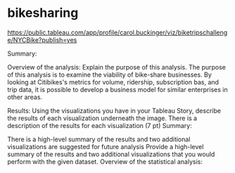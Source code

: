 # bikesharing
https://public.tableau.com/app/profile/carol.buckinger/viz/biketripschallenge/NYCBike?publish=yes




Summary: 

Overview of the analysis: Explain the purpose of this analysis.
The purpose of this analysis is to examine the viability of bike-share businesses.  By looking at Citibikes's metrics for volume, ridership, subscription bas, and trip data, it is possible to develop a business model for similar enterprises in other areas.


Results: Using the visualizations you have in your Tableau Story, describe the results of each visualization underneath the image.
There is a description of the results for each visualization (7 pt)
Summary:

There is a high-level summary of the results and two additional visualizations are suggested for future analysis 
Provide a high-level summary of the results and two additional visualizations that you would perform with the given dataset.
Overview of the statistical analysis:
